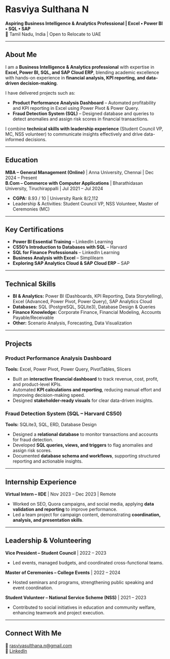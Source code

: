 # Rasviya Sulthana N
**Aspiring Business Intelligence & Analytics Professional | Excel • Power BI • SQL • SAP**  
📍 Tamil Nadu, India | Open to Relocate to UAE

---

## About Me
I am a **Business Intelligence & Analytics professional** with expertise in **Excel, Power BI, SQL, and SAP Cloud ERP**, blending academic excellence with hands-on experience in **financial analysis, KPI reporting, and data-driven decision-making**.

I have delivered projects such as:  
- **Product Performance Analysis Dashboard** – Automated profitability and KPI reporting in Excel using Power Pivot & Power Query.  
- **Fraud Detection System (SQL)** – Designed database and queries to detect anomalies and assign risk scores in financial transactions.

I combine **technical skills with leadership experience** (Student Council VP, MC, NSS volunteer) to communicate insights effectively and drive data-informed decisions.

---

## Education
**MBA – General Management (Online)** | Anna University, Chennai | Dec 2024 – Present  
**B.Com – Commerce with Computer Applications** | Bharathidasan University, Tiruchirappalli | Jul 2021 – Jul 2024  
- **CGPA:** 8.93 / 10 | University Rank 8/2,112  
- Leadership & Activities: Student Council VP, NSS Volunteer, Master of Ceremonies (MC)

---

## Key Certifications
- **Power BI Essential Training** – LinkedIn Learning  
- **CS50’s Introduction to Databases with SQL** – Harvard  
- **SQL for Finance Professionals** – LinkedIn Learning  
- **Business Analysis with Excel** – Simplilearn  
- **Exploring SAP Analytics Cloud & SAP Cloud ERP** – SAP

---

## Technical Skills
- **BI & Analytics:** Power BI (Dashboards, KPI Reporting, Data Storytelling), Excel (Advanced, Power Pivot, Power Query), SAP Analytics Cloud  
- **Databases:** SQL (PostgreSQL, SQLite3), Database Design & Queries  
- **Finance Knowledge:** Corporate Finance, Financial Modeling, Accounts Payable/Receivable  
- **Other:** Scenario Analysis, Forecasting, Data Visualization

---

## Projects
### **Product Performance Analysis Dashboard**
**Tools:** Excel, Power Pivot, Power Query, PivotTables, Slicers  
- Built an **interactive financial dashboard** to track revenue, cost, profit, and product-level KPIs.  
- Automated **KPI calculations and reporting**, reducing manual effort and improving decision-making speed.  
- Designed **stakeholder-ready visuals** for clear data-driven insights.

### **Fraud Detection System (SQL – Harvard CS50)**
**Tools:** SQLite3, SQL, ERD, Database Design  
- Designed a **relational database** to monitor transactions and accounts for fraud detection.  
- Developed **SQL queries, views, and triggers** to flag anomalies and assign risk scores.  
- Documented **database schema and workflows**, supporting structured reporting and actionable insights.

---

## Internship Experience
**Virtual Intern – IIDE** | Nov 2023 – Dec 2023 | Remote  
- Worked on SEO, Quora campaigns, and social media, applying **data validation and reporting** to improve performance.  
- Led a team project for campaign content, demonstrating **coordination, analysis, and presentation skills**.

---

## Leadership & Volunteering
**Vice President – Student Council** | 2022 – 2023  
- Led events, managed budgets, and coordinated cross-functional teams.

**Master of Ceremonies – College Events** | 2022 – 2024  
- Hosted seminars and programs, strengthening public speaking and event coordination.

**Student Volunteer – National Service Scheme (NSS)** | 2021 – 2023  
- Contributed to social initiatives in education and community welfare, enhancing teamwork and project execution.

---

## Connect With Me
📧 [rasviyasulthana.n@gmail.com](mailto:rasviyasulthana.n@gmail.com)  
🔗 [LinkedIn](https://linkedin.com/in/rasviya-sulthana)

